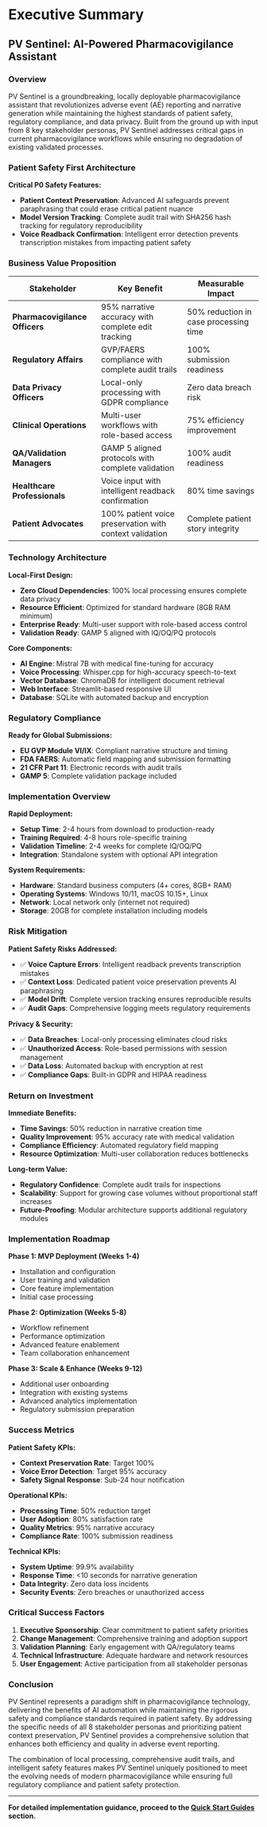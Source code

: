 # Executive Summary

## PV Sentinel: AI-Powered Pharmacovigilance Assistant

### Overview

PV Sentinel is a groundbreaking, locally deployable pharmacovigilance assistant that revolutionizes adverse event (AE) reporting and narrative generation while maintaining the highest standards of patient safety, regulatory compliance, and data privacy. Built from the ground up with input from 8 key stakeholder personas, PV Sentinel addresses critical gaps in current pharmacovigilance workflows while ensuring no degradation of existing validated processes.

### Patient Safety First Architecture

**Critical P0 Safety Features:**
- **Patient Context Preservation**: Advanced AI safeguards prevent paraphrasing that could erase critical patient nuance
- **Model Version Tracking**: Complete audit trail with SHA256 hash tracking for regulatory reproducibility
- **Voice Readback Confirmation**: Intelligent error detection prevents transcription mistakes from impacting patient safety

### Business Value Proposition

| Stakeholder | Key Benefit | Measurable Impact |
|-------------|-------------|-------------------|
| **Pharmacovigilance Officers** | 95% narrative accuracy with complete edit tracking | 50% reduction in case processing time |
| **Regulatory Affairs** | GVP/FAERS compliance with complete audit trails | 100% submission readiness |
| **Data Privacy Officers** | Local-only processing with GDPR compliance | Zero data breach risk |
| **Clinical Operations** | Multi-user workflows with role-based access | 75% efficiency improvement |
| **QA/Validation Managers** | GAMP 5 aligned protocols with complete validation | 100% audit readiness |
| **Healthcare Professionals** | Voice input with intelligent readback confirmation | 80% time savings |
| **Patient Advocates** | 100% patient voice preservation with context validation | Complete patient story integrity |

### Technology Architecture

**Local-First Design:**
- **Zero Cloud Dependencies**: 100% local processing ensures complete data privacy
- **Resource Efficient**: Optimized for standard hardware (8GB RAM minimum)
- **Enterprise Ready**: Multi-user support with role-based access control
- **Validation Ready**: GAMP 5 aligned with IQ/OQ/PQ protocols

**Core Components:**
- **AI Engine**: Mistral 7B with medical fine-tuning for accuracy
- **Voice Processing**: Whisper.cpp for high-accuracy speech-to-text
- **Vector Database**: ChromaDB for intelligent document retrieval
- **Web Interface**: Streamlit-based responsive UI
- **Database**: SQLite with automated backup and encryption

### Regulatory Compliance

**Ready for Global Submissions:**
- **EU GVP Module VI/IX**: Compliant narrative structure and timing
- **FDA FAERS**: Automatic field mapping and submission formatting
- **21 CFR Part 11**: Electronic records with audit trails
- **GAMP 5**: Complete validation package included

### Implementation Overview

**Rapid Deployment:**
- **Setup Time**: 2-4 hours from download to production-ready
- **Training Required**: 4-8 hours role-specific training
- **Validation Timeline**: 2-4 weeks for complete IQ/OQ/PQ
- **Integration**: Standalone system with optional API integration

**System Requirements:**
- **Hardware**: Standard business computers (4+ cores, 8GB+ RAM)
- **Operating Systems**: Windows 10/11, macOS 10.15+, Linux
- **Network**: Local network only (internet not required)
- **Storage**: 20GB for complete installation including models

### Risk Mitigation

**Patient Safety Risks Addressed:**
- ✅ **Voice Capture Errors**: Intelligent readback prevents transcription mistakes
- ✅ **Context Loss**: Dedicated patient voice preservation prevents AI paraphrasing
- ✅ **Model Drift**: Complete version tracking ensures reproducible results
- ✅ **Audit Gaps**: Comprehensive logging meets regulatory requirements

**Privacy & Security:**
- ✅ **Data Breaches**: Local-only processing eliminates cloud risks
- ✅ **Unauthorized Access**: Role-based permissions with session management
- ✅ **Data Loss**: Automated backup with encryption at rest
- ✅ **Compliance Gaps**: Built-in GDPR and HIPAA readiness

### Return on Investment

**Immediate Benefits:**
- **Time Savings**: 50% reduction in narrative creation time
- **Quality Improvement**: 95% accuracy rate with medical validation
- **Compliance Efficiency**: Automated regulatory field mapping
- **Resource Optimization**: Multi-user collaboration reduces bottlenecks

**Long-term Value:**
- **Regulatory Confidence**: Complete audit trails for inspections
- **Scalability**: Support for growing case volumes without proportional staff increases
- **Future-Proofing**: Modular architecture supports additional regulatory modules

### Implementation Roadmap

**Phase 1: MVP Deployment (Weeks 1-4)**
- Installation and configuration
- User training and validation
- Core feature implementation
- Initial case processing

**Phase 2: Optimization (Weeks 5-8)**
- Workflow refinement
- Performance optimization
- Advanced feature enablement
- Team collaboration enhancement

**Phase 3: Scale & Enhance (Weeks 9-12)**
- Additional user onboarding
- Integration with existing systems
- Advanced analytics implementation
- Regulatory submission preparation

### Success Metrics

**Patient Safety KPIs:**
- **Context Preservation Rate**: Target 100%
- **Voice Error Detection**: Target 95% accuracy
- **Safety Signal Response**: Sub-24 hour notification

**Operational KPIs:**
- **Processing Time**: 50% reduction target
- **User Adoption**: 80% satisfaction rate
- **Quality Metrics**: 95% narrative accuracy
- **Compliance Rate**: 100% submission readiness

**Technical KPIs:**
- **System Uptime**: 99.9% availability
- **Response Time**: <10 seconds for narrative generation
- **Data Integrity**: Zero data loss incidents
- **Security Events**: Zero breaches or unauthorized access

### Critical Success Factors

1. **Executive Sponsorship**: Clear commitment to patient safety priorities
2. **Change Management**: Comprehensive training and adoption support
3. **Validation Planning**: Early engagement with QA/regulatory teams
4. **Technical Infrastructure**: Adequate hardware and network resources
5. **User Engagement**: Active participation from all stakeholder personas

### Conclusion

PV Sentinel represents a paradigm shift in pharmacovigilance technology, delivering the benefits of AI automation while maintaining the rigorous safety and compliance standards required in patient safety. By addressing the specific needs of all 8 stakeholder personas and prioritizing patient context preservation, PV Sentinel provides a comprehensive solution that enhances both efficiency and quality in adverse event reporting.

The combination of local processing, comprehensive audit trails, and intelligent safety features makes PV Sentinel uniquely positioned to meet the evolving needs of modern pharmacovigilance while ensuring full regulatory compliance and patient safety protection.

---

**For detailed implementation guidance, proceed to the [Quick Start Guides](02_quick_start_guides.md) section.** 